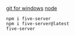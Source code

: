 [git for windows](https://gitforwindows.org/)
[node](https://nodejs.org/en/)

```
npm i five-server
npm i five-server@latest
five-server
```
